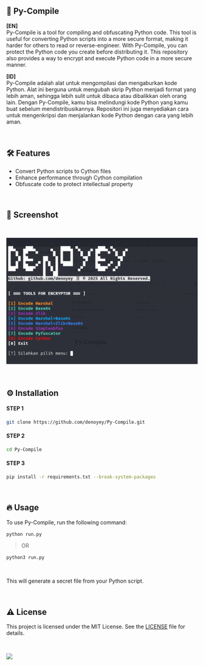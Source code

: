 <div align="left">
  <h2>
    🐍 Py-Compile
  </h2>
</div>

<div align="left">
  <p>
    <b>[EN]</b> <br> Py-Compile is a tool for compiling and obfuscating Python code. This tool is useful for converting Python scripts into a more secure format, making it harder for others to read or reverse-engineer. With Py-Compile, you can protect the Python code you create before distributing it. This repository also provides a way to encrypt and execute Python code in a more secure manner.
  </p>
  <p>
    <b>[ID]</b> <br> Py-Compile adalah alat untuk mengompilasi dan mengaburkan kode Python. Alat ini berguna untuk mengubah skrip Python menjadi format yang lebih aman, sehingga lebih sulit untuk dibaca atau dibalikkan oleh orang lain. Dengan Py-Compile, kamu bisa melindungi kode Python yang kamu buat sebelum mendistribusikannya. Repositori ini juga menyediakan cara untuk mengenkripsi dan menjalankan kode Python dengan cara yang lebih aman.
  </p>
</div>

<br>

<div align="left">
  <h2>🛠️ Features</h2>
  <ul>
      <li>Convert Python scripts to Cython files</li>
      <li>Enhance performance through Cython compilation</li>
      <li>Obfuscate code to protect intellectual property</li>
  </ul>
</div>

<br>

<div align="left">
  <h2>
    📸 Screenshot
  </h2>
</div>

<br>

![py-compile](https://github.com/denoyey/Py-Compile/blob/c5647b40b4241a0925ff67ef7d84f10e27234aea/src/py-compile.png)

<br>

<div align="left">
  <h2>
    ⚙️ Installation
  </h2>
</div>

#### STEP 1
```sh
git clone https://github.com/denoyey/Py-Compile.git
```
#### STEP 2
```sh
cd Py-Compile
```
#### STEP 3
```sh
pip install -r requirements.txt --break-system-packages
```

<br>

<h2>🔥 Usage</h2>

<p>To use Py-Compile, run the following command:</p>

```sh
python run.py 
```
> OR
```sh
python3 run.py 
```

<br>

<p>This will generate a secret file from your Python script.</p>

<br>

<h2>⚠️ License</h2>

<p>This project is licensed under the MIT License. See the <a href="LICENSE">LICENSE</a> file for details.</p>

<br>

![](https://api.visitorbadge.io/api/VisitorHit?user=denoyeyf&repo=Py-Compiler-badge&countColor=%237B1E7A)

